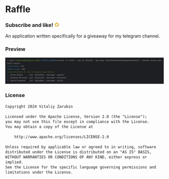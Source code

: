 Raffle
===================

### Subscribe and like! <img src="https://github.com/keygenqt/backupz/blob/main/data/other/star.gif?raw=true" width="16px"/>

An application written specifically for a giveaway for my telegram channel.

### Preview

![preview.png](data/preview.png)

### License

```
Copyright 2024 Vitaliy Zarubin

Licensed under the Apache License, Version 2.0 (the "License");
you may not use this file except in compliance with the License.
You may obtain a copy of the License at

    http://www.apache.org/licenses/LICENSE-2.0

Unless required by applicable law or agreed to in writing, software
distributed under the License is distributed on an "AS IS" BASIS,
WITHOUT WARRANTIES OR CONDITIONS OF ANY KIND, either express or implied.
See the License for the specific language governing permissions and
limitations under the License.
```
